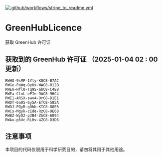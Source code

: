 [![.github/workflows/stripe_to_readme.yml](https://github.com/zjx-kimi/GreenHubLicence/actions/workflows/stripe_to_readme.yml/badge.svg)](https://github.com/zjx-kimi/GreenHubLicence/actions/workflows/stripe_to_readme.yml)
# GreenHubLicence
获取 GreenHub 许可证
## 获取到的 GreenHub 许可证 （2025-01-04 02 : 00 更新）
```
RWHQ-9sMP-1Yty-K0C8-B7AC
RWGe-PaWq-OyUx-WAC8-012B
RWEm-Hfl0-Tq9S-abC8-C4E8
RWEa-ClnL-ePIe-9AC8-96C4
RWE1-ARSX-swv4-OrC8-D1E1
RWDT-6a05-6ySA-EfC8-585A
RWDJ-PQyR-gOhb-KIC8-88E6
RWCs-Mgyk-cIde-RzC8-9E68
RWBZ-WyD2-p2B4-ZhC8-6094
RWAu-p6Uc-RLHv-4ZC8-D3D6
```

## 注意事项

本项目的代码仅限用于科学研究目的，请勿将其用于其他用途。

